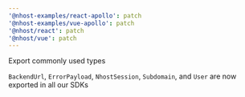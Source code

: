 ```yaml
---
'@nhost-examples/react-apollo': patch
'@nhost-examples/vue-apollo': patch
'@nhost/react': patch
'@nhost/vue': patch
---
```


Export commonly used types

`BackendUrl`, `ErrorPayload`, `NhostSession`, `Subdomain`, and `User` are now exported in all our SDKs
